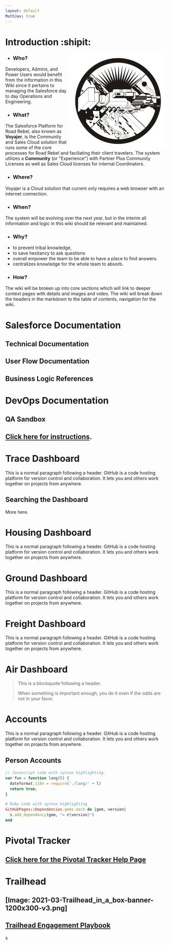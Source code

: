 ```yaml
---
layout: default
MathJax: true
---
```

# Introduction :shipit:

<img align="right" width="300" height="300" src="https://raw.githubusercontent.com/claytonboss7/githubpages/gh-pages/assets/images/welcome.png">

* ### Who? 
 Developers, Admins, and Power Users would benefit from the information in this Wiki since it pertains to managing the Salesforce day to day Operations and Engineering.

* ### What?
The Salesforce Platform for Road Rebel, also known as **Voyajer**, is the Community and Sales Cloud solution that runs some of the core processes for Road Rebel and faciliating their client travelers.
The system utilizes a **Community** (or "Experience") with Partner Plus Community Licenses as well as Sales Cloud licenses for internal Coordinators.

* ### Where?
Voyajer is a Cloud solution that current only requires a web browser with an internet connection.

* ### When?
The system will be evolving over the next year, but in the interim all information and logic in this wiki should be relevant and maintained.

* ### Why?
- to prevent tribal knowledge, 
- to save hesitancy to ask questions
- overall empower the team to be able to have a place to find answers.
- centralizes knowledge for the whole team to absorb.

* ### How?
The wiki will be broken up into core sections which will link to deeper context pages with details and images and video.  The wiki will break down the headers in the markdown to the table of contents, navigation for the wiki.

# Salesforce Documentation

## Technical Documentation

## User Flow Documentation
## Business Logic References
# DevOps Documentation

## QA Sandbox
## [Click here for instructions](./rrdev.html).

# Trace Dashboard

This is a normal paragraph following a header. GitHub is a code hosting platform for version control and collaboration. It lets you and others work together on projects from anywhere.

## Searching the Dashboard

More here.

# Housing Dashboard

This is a normal paragraph following a header. GitHub is a code hosting platform for version control and collaboration. It lets you and others work together on projects from anywhere.
# Ground Dashboard

This is a normal paragraph following a header. GitHub is a code hosting platform for version control and collaboration. It lets you and others work together on projects from anywhere.
# Freight Dashboard

This is a normal paragraph following a header. GitHub is a code hosting platform for version control and collaboration. It lets you and others work together on projects from anywhere.

# Air Dashboard

> This is a blockquote following a header.
>
> When something is important enough, you do it even if the odds are not in your favor.
# Accounts

This is a normal paragraph following a header. GitHub is a code hosting platform for version control and collaboration. It lets you and others work together on projects from anywhere.
## Person Accounts

```js
// Javascript code with syntax highlighting.
var fun = function lang(l) {
  dateformat.i18n = require('./lang/' + l)
  return true;
}
```

```ruby
# Ruby code with syntax highlighting
GitHubPages::Dependencies.gems.each do |gem, version|
  s.add_dependency(gem, "= #{version}")
end
```
# Pivotal Tracker

## [Click here for the Pivotal Tracker Help Page](./pivotal.md)

# Trailhead
## [Image: 2021-03-Trailhead_in_a_box-banner-1200x300-v3.png]
## [Trailhead Engagement Playbook](./trailhead.md)

s